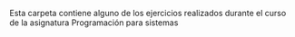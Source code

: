 Esta carpeta contiene alguno de los ejercicios realizados durante el curso de la asignatura Programación para sistemas
